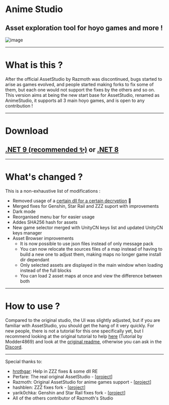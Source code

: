 # Anime Studio
## Asset exploration tool for hoyo games and more !

![image](https://github.com/user-attachments/assets/173757f6-8dce-48fc-9525-821bb1244280)

---

# What is this ?

After the official AssetStudio by Razmoth was discontinued, bugs started to arise as games evolved, and people started making forks to fix some of them, but each one would not support the fixes by the others and so on. This version aims at being the new start base for AssetStudio, renamed as AnimeStudio, it supports all 3 main hoyo games, and is open to any contribution !

---

# Download

## [.NET 9 (recommended ✨)](https://nightly.link/Escartem/AnimeStudio/workflows/build/master/AnimeStudio-net9.zip) or [.NET 8](https://nightly.link/Escartem/AnimeStudio/workflows/build/master/AnimeStudio-net8.zip)

---

# What's changed ?

This is a non-exhaustive list of modifications :
- Removed usage of a [certain dll for a certain decryption](https://github.com/Escartem/AnimeStudio/commit/1fcfa9041e07cd0a98b4d23f1578e910256fa1f8) 👀
- Merged fixes for Genshin, Star Rail and ZZZ suport with improvements
- Dark mode
- Reorganised menu bar for easier usage
- Addes SHA256 hash for assets
- New game selector merged with UnityCN keys list and updated UnityCN keys manager
- Asset Browser improvements
    - It is now possible to use json files instead of only message pack
    - You can now relocate the sources files of a map instead of having to build a new one to adjust them, making maps no longer game install dir dependant
    - Only selected assets are displayed in the main window when loading instead of the full blocks
    - You can load 2 asset maps at once and view the difference between both

---

# How to use ?

Compared to the original studio, the UI was slightly adjusted, but if you are familiar with AssetStudio, you should get the hang of it very quickly. For new people, there is not a tutorial for this one specifically yet, but I recommend looking at the original tutorial to help [here](https://gist.github.com/Modder4869/0f5371f8879607eb95b8e63badca227e) (Tutorial by Modder4869) and look at the [original readme](https://github.com/RazTools/Studio/blob/main/README.md), otherwise you can ask in the [Discord](https://discord.gg/fzRdtVh).

---

Special thanks to:
- [hrothgar](https://github.com/hrothgar234567): Help in ZZZ fixes & some dll RE
- Perfare: The real original AssetStudio - [[project](https://github.com/perfare/AssetStudio)]
- Razmoth: Original AssetStudio for anime games support - [[project](https://github.com/RazTools/Studio)]
- hashblen: ZZZ fixes fork - [[project](https://github.com/hashblen/ZZZ_Studio)]
- yarik0chka: Genshin and Star Rail fixes fork - [[project](https://github.com/yarik0chka/YarikStudio)]
- All of the others contributor of Razmoth's Studio
